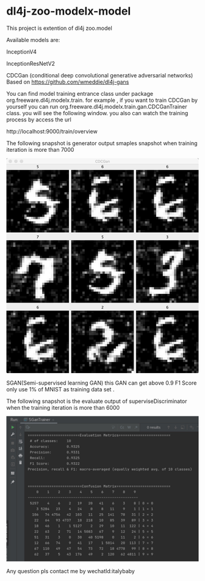 # dl4j-zoo-modelx-model

This project is extention of dl4j zoo.model 


Available models are:

InceptionV4

InceptionResNetV2

CDCGan (conditional deep convolutional generative adversarial networks)  Based on https://github.com/wmeddie/dl4j-gans



You can find model training entrance class under package org.freeware.dl4j.modelx.train. for example , if you want to train CDCGan by yourself you can run org.freeware.dl4j.modelx.train.gan.CDCGanTrainer class. you will see the following window. you also can watch the training process by access the url

http://localhost:9000/train/overview



The following snapshot is generator output smaples snapshot when training iteration is more than 7000 

![image](https://github.com/bewithme/dl4j-zoo-modelx-model/blob/master/snapshot/1619078093540.jpg)


SGAN(Semi-supervised learning GAN) this GAN can get above 0.9 F1 Score only use  1% of MNIST as training data set .


The following snapshot is the evaluate output of superviseDiscriminator  when the training iteration is more than 6000 

![image](https://github.com/bewithme/dl4j-zoo-modelx-model/blob/master/snapshot/sgan.jpg)


Any question pls contact me by wechatId:italybaby



